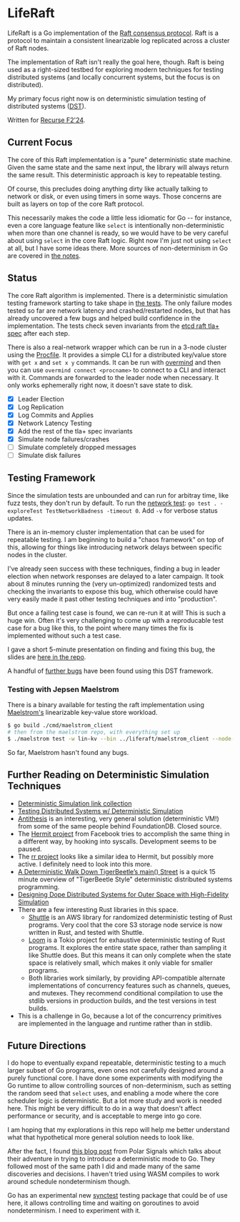# LifeRaft

LifeRaft is a Go implementation of the [Raft consensus protocol](https://raft.github.io/). Raft is a protocol to maintain a consistent linearizable log replicated across a cluster of Raft nodes.

The implementation of Raft isn't really the goal here, though. Raft is being used as a right-sized testbed for exploring modern techniques for testing distributed systems (and locally concurrent systems, but the focus is on distributed).

My primary focus right now is on deterministic simulation testing of distributed systems ([DST](https://notes.eatonphil.com/2024-08-20-deterministic-simulation-testing.html)).

Written for [Recurse F2'24](https://www.recurse.com).

## Current Focus

The core of this Raft implementation is a "pure" deterministic state machine. Given the same state and the same next input, the library will always return the same result. This deterministic approach is key to repeatable testing.

Of course, this precludes doing anything dirty like actually talking to network or disk, or even using timers in some ways. Those concerns are built as layers on top of the core Raft protocol.

This necessarily makes the code a little less idiomatic for Go -- for instance, even a core language feature like `select` is intentionally non-deterministic when more than one channel is ready, so we would have to be very careful about using `select` in the core Raft logic. Right now I'm just not using `select` at all, but I have some ideas there. More sources of non-determinism in Go are covered in [the notes](docs/NOTES.md).

## Status

The core Raft algorithm is implemented. There is a deterministic simulation testing framework starting to take shape in [the tests](raft_test.go). The only failure modes tested so far are network latency and crashed/restarted nodes, but that has already uncovered a few bugs and helped build confidence in the implementation. The tests check seven invariants from the [etcd raft tla+ spec](https://github.com/etcd-io/raft/blob/main/tla/etcdraft.tla) after each step.

There is also a real-network wrapper which can be run in a 3-node cluster using the [Procfile](Procfile). It provides a simple CLI for a distributed key/value store with `get x` and `set x y` commands. It can be run with [overmind](https://github.com/DarthSim/overmind) and then you can use `overmind connect <procname>` to connect to a CLI and interact with it. Commands are forwarded to the leader node when necessary. It only works ephemerally right now, it doesn't save state to disk.

- [x] Leader Election
- [x] Log Replication
- [x] Log Commits and Applies
- [x] Network Latency Testing
- [x] Add the rest of the tla+ spec invariants
- [x] Simulate node failures/crashes
- [ ] Simulate completely dropped messages
- [ ] Simulate disk failures

## Testing Framework

Since the simulation tests are unbounded and can run for arbitray time, like fuzz tests, they don't run by default. To run the [network test](inmemory_test.go): `go test . -exploreTest TestNetworkBadness -timeout 0`. Add `-v` for verbose status updates.

There is an in-memory cluster implementation that can be used for repeatable testing. I am beginning to build a "chaos framework" on top of this, allowing for things like introducing network delays between specific nodes in the cluster.

I've already seen success with these techniques, finding a bug in leader election when network responses are delayed to a later campaign. It took about 8 minutes running the (very un-optimized) randomized tests and checking the invariants to expose this bug, which otherwise could have very easily made it past other testing techniques and into "production".

But once a failing test case is found, we can re-run it at will! This is such a huge win. Often it's very challenging to come up with a reproducable test case for a bug like this, to the point where many times the fix is implemented without such a test case.

I gave a short 5-minute presentation on finding and fixing this bug, the slides are [here in the repo](docs/first_success.md).

A handful of [further bugs](docs/bugs_found.md) have been found using this DST framework.

### Testing with Jepsen Maelstrom

There is a binary available for testing the raft implementation using [Maelstrom's](https://github.com/jepsen-io/maelstrom) linearizable key-value store workload.

```bash
$ go build ./cmd/maelstrom_client
# then from the maelstrom repo, with everything set up
$ ./maelstrom test -w lin-kv --bin ../liferaft/maelstrom_client --node-count 3 --concurrency 4n --rate 30 --time-limit 60 --nemesis partition --nemesis-interval 10 --test-count 10
```

So far, Maelstrom hasn't found any bugs.

## Further Reading on Deterministic Simulation Techniques

- [Deterministic Simulation link collection](https://asatarin.github.io/testing-distributed-systems/#deterministic-simulation)
- [Testing Distributed Systems w/ Deterministic Simulation](https://www.youtube.com/watch?v=4fFDFbi3toc&feature=youtu.be)
- [Antithesis](https://antithesis.com) is an interesting, very general solution (deterministic VM!) from some of the same people behind FoundationDB. Closed source.
- The [Hermit project](https://github.com/facebookexperimental/hermit) from Facebook tries to accomplish the same thing in a different way, by hooking into syscalls. Development seems to be paused.
- The [rr project](https://rr-project.org) looks like a similar idea to Hermit, but possibly more active. I definitely need to look into this more.
- [A Deterministic Walk Down TigerBeetle’s main() Street](https://www.youtube.com/watch?v=AGxAnkrhDGY) is a quick 15 minute overview of "TigerBeetle Style" deterministic distributed systems programming.
- [Designing Dope Distributed Systems for Outer Space with High-Fidelity Simulation](https://youtu.be/prM-0i58XBM)
- There are a few interesting Rust libraries in this space.
  - [Shuttle](https://github.com/awslabs/shuttle) is an AWS library for randomized deterministic testing of Rust programs. Very cool that the core S3 storage node service is now written in Rust, and tested with Shuttle.
  - [Loom](https://github.com/tokio-rs/loom) is a Tokio project for exhaustive deterministic testing of Rust programs. It explores the entire state space, rather than sampling it like Shuttle does. But this means it can only complete when the state space is relatively small, which makes it only viable for smaller programs.
  - Both libraries work similarly, by providing API-compatible alternate implementations of concurrency features such as channels, queues, and mutexes. They recommend conditional compilation to use the stdlib versions in production builds, and the test versions in test builds.
- This is a challenge in Go, because a lot of the concurrency primitives are implemented in the language and runtime rather than in stdlib.

## Future Directions

I do hope to eventually expand repeatable, deterministic testing to a much larger subset of Go programs, even ones not carefully designed around a purely functional core. I have done some experiments with modifying the Go runtime to allow controlling sources of non-determinism, such as setting the random seed that `select` uses, and enabling a mode where the core scheduler logic is deterministic. But a lot more study and work is needed here. This might be very difficult to do in a way that doesn't affect performance or security, and is acceptable to merge into go core.

I am hoping that my explorations in this repo will help me better understand what that hypothetical more general solution needs to look like.

After the fact, I found [this blog post](https://www.polarsignals.com/blog/posts/2024/05/28/mostly-dst-in-go) from Polar Signals which talks about their adventure in trying to introduce a deterministic mode to Go. They followed most of the same path I did and made many of the same discoveries and decisions. I haven't tried using WASM compiles to work around schedule nondeterminism though.

Go has an experimental new [synctest](https://github.com/golang/go/issues/67434) testing package that could be of use here, it allows controlling time and waiting on goroutines to avoid nondeterminism. I need to experiment with it.
